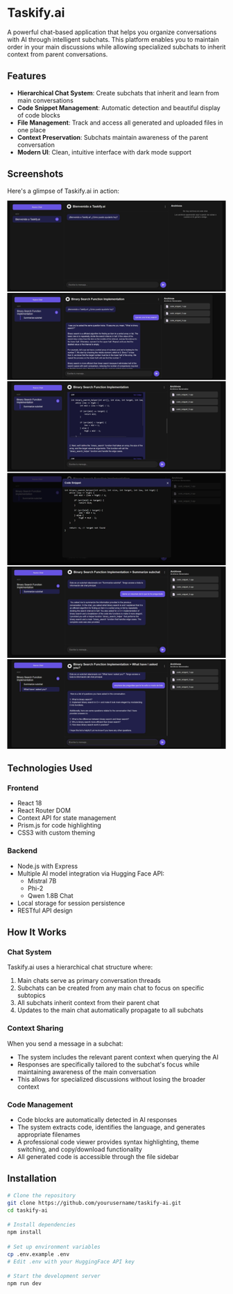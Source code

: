 # Taskify.ai

A powerful chat-based application that helps you organize conversations with AI through intelligent subchats. This platform enables you to maintain order in your main discussions while allowing specialized subchats to inherit context from parent conversations.

## Features

- **Hierarchical Chat System**: Create subchats that inherit and learn from main conversations
- **Code Snippet Management**: Automatic detection and beautiful display of code blocks
- **File Management**: Track and access all generated and uploaded files in one place
- **Context Preservation**: Subchats maintain awareness of the parent conversation
- **Modern UI**: Clean, intuitive interface with dark mode support

## Screenshots

Here's a glimpse of Taskify.ai in action:

![Task Screen 1](tsk1.jpeg)
![Task Screen 2](tsk2.jpeg)
![Task Screen 3](tsk3.jpeg)
![Task Screen 4](tsk4.jpeg)
![Task Screen 5](tsk5.jpeg)
![Task Screen 6](tsk6.jpeg)

## Technologies Used

### Frontend
- React 18
- React Router DOM
- Context API for state management
- Prism.js for code highlighting
- CSS3 with custom theming

### Backend
- Node.js with Express
- Multiple AI model integration via Hugging Face API:
  - Mistral 7B
  - Phi-2
  - Qwen 1.8B Chat
- Local storage for session persistence
- RESTful API design

## How It Works

### Chat System
Taskify.ai uses a hierarchical chat structure where:
1. Main chats serve as primary conversation threads
2. Subchats can be created from any main chat to focus on specific subtopics
3. All subchats inherit context from their parent chat
4. Updates to the main chat automatically propagate to all subchats

### Context Sharing
When you send a message in a subchat:
- The system includes the relevant parent context when querying the AI
- Responses are specifically tailored to the subchat's focus while maintaining awareness of the main conversation
- This allows for specialized discussions without losing the broader context

### Code Management
- Code blocks are automatically detected in AI responses
- The system extracts code, identifies the language, and generates appropriate filenames
- A professional code viewer provides syntax highlighting, theme switching, and copy/download functionality
- All generated code is accessible through the file sidebar

## Installation

```bash
# Clone the repository
git clone https://github.com/yourusername/taskify-ai.git
cd taskify-ai

# Install dependencies
npm install

# Set up environment variables
cp .env.example .env
# Edit .env with your HuggingFace API key

# Start the development server
npm run dev
